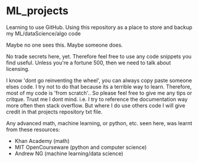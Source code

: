 # ML_projects
Learning to use GitHub. 
Using this repository as a place to store and backup my ML/dataScience/algo code 

Maybe no one sees this. Maybe someone does.

No trade secrets here, yet. 
Therefore feel free to use any code snippets you find useful.
Unless you're a fortune 500, then we need to talk about licensing.

I know 'dont go reinventing the wheel', you can always copy paste someone elses code.
I try not to do that because its a terrible way to learn. 
Therefore, most of my code is 'from scratch'..
So please feel free to give me any tips or critque. Trust me I dont mind. 
i.e. I try to reference the documentation way more often then stack overflow. 
But where I do use others code I will give credit in that projects repository txt file.

Any advanced math, machine learning, or python, etc. seen here, 
was learnt from these resources:
* Khan Academy (math)
* MIT OpenCourseware (python and computer science)
* Andrew NG (machine learning/data science) 
